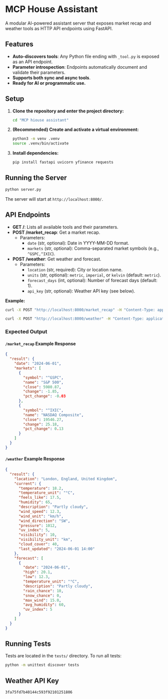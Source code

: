 # MCP House Assistant

A modular AI-powered assistant server that exposes market recap and weather tools as HTTP API endpoints using FastAPI.

## Features
- **Auto-discovers tools**: Any Python file ending with `_tool.py` is exposed as an API endpoint.
- **Parameter introspection**: Endpoints automatically document and validate their parameters.
- **Supports both sync and async tools**.
- **Ready for AI or programmatic use.**

## Setup
1. **Clone the repository and enter the project directory:**
   ```bash
   cd "MCP hiouse assistant"
   ```
2. **(Recommended) Create and activate a virtual environment:**
   ```bash
   python3 -m venv .venv
   source .venv/bin/activate
   ```
3. **Install dependencies:**
   ```bash
   pip install fastapi uvicorn yfinance requests
   ```

## Running the Server
```bash
python server.py
```
The server will start at `http://localhost:8000/`.

## API Endpoints
- **GET /**: Lists all available tools and their parameters.
- **POST /market_recap**: Get a market recap.
  - Parameters:
    - `date` (str, optional): Date in YYYY-MM-DD format.
    - `markets` (str, optional): Comma-separated market symbols (e.g., `^GSPC,^IXIC`).
- **POST /weather**: Get weather and forecast.
  - Parameters:
    - `location` (str, required): City or location name.
    - `units` (str, optional): `metric`, `imperial`, or `kelvin` (default: `metric`).
    - `forecast_days` (int, optional): Number of forecast days (default: 1).
    - `api_key` (str, optional): Weather API key (see below).

**Example:**
```bash
curl -X POST "http://localhost:8000/market_recap" -H "Content-Type: application/json" -d '{"date":"2024-06-01","markets":"^GSPC,^IXIC"}'
```
```bash
curl -X POST "http://localhost:8000/weather" -H "Content-Type: application/json" -d '{"location":"London","api_key":"YOUR_API_KEY"}'
```

### Expected Output

#### `/market_recap` Example Response
```json
{
  "result": {
    "date": "2024-06-01",
    "markets": [
      {
        "symbol": "^GSPC",
        "name": "S&P 500",
        "close": 5980.87,
        "change": -1.85,
        "pct_change": -0.03
      },
      {
        "symbol": "^IXIC",
        "name": "NASDAQ Composite",
        "close": 19546.27,
        "change": 25.18,
        "pct_change": 0.13
      }
    ]
  }
}
```

#### `/weather` Example Response
```json
{
  "result": {
    "location": "London, England, United Kingdom",
    "current": {
      "temperature": 18.2,
      "temperature_unit": "°C",
      "feels_like": 17.5,
      "humidity": 65,
      "description": "Partly cloudy",
      "wind_speed": 12.3,
      "wind_unit": "km/h",
      "wind_direction": "SW",
      "pressure": 1012,
      "uv_index": 5,
      "visibility": 10,
      "visibility_unit": "km",
      "cloud_cover": 40,
      "last_updated": "2024-06-01 14:00"
    },
    "forecast": [
      {
        "date": "2024-06-01",
        "high": 20.1,
        "low": 12.3,
        "temperature_unit": "°C",
        "description": "Partly cloudy",
        "rain_chance": 10,
        "snow_chance": 0,
        "max_wind": 15.0,
        "avg_humidity": 60,
        "uv_index": 5
      }
    ]
  }
}
```

## Running Tests
Tests are located in the `tests/` directory. To run all tests:
```bash
python -m unittest discover tests
```

## Weather API Key
```
3fa75fd7b40144c593f92101251806
```

